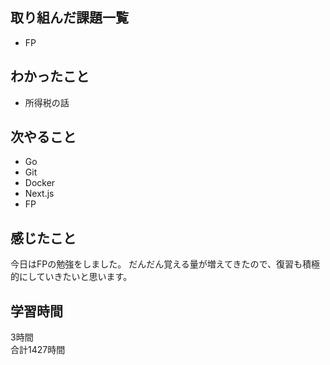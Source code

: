 ## 取り組んだ課題一覧
- FP

## わかったこと
- 所得税の話

## 次やること
- Go
- Git
- Docker
- Next.js
- FP

## 感じたこと
今日はFPの勉強をしました。
だんだん覚える量が増えてきたので、復習も積極的にしていきたいと思います。

## 学習時間
3時間<br />
合計1427時間
